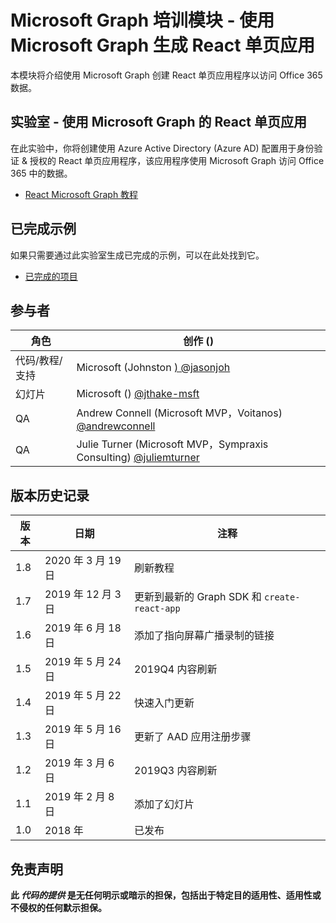 # <a name="microsoft-graph-training-module---build-react-single-page-apps-with-microsoft-graph"></a>Microsoft Graph 培训模块 - 使用 Microsoft Graph 生成 React 单页应用

本模块将介绍使用 Microsoft Graph 创建 React 单页应用程序以访问 Office 365 数据。

## <a name="lab---react-single-page-apps-with-the-microsoft-graph"></a>实验室 - 使用 Microsoft Graph 的 React 单页应用

在此实验中，你将创建使用 Azure Active Directory (Azure AD) 配置用于身份验证 & 授权的 React 单页应用程序，该应用程序使用 Microsoft Graph 访问 Office 365 中的数据。

- [React Microsoft Graph 教程](https://docs.microsoft.com/graph/training/react-tutorial)

## <a name="completed-sample"></a>已完成示例

如果只需要通过此实验室生成已完成的示例，可以在此处找到它。

- [已完成的项目](demo)

## <a name="contributors"></a>参与者

|           角色           |                                           创作 ()                                            |
| ------------------------- | --------------------------------------------------------------------------------------------- |
| 代码/教程/支持 | Microsoft (Johnston [) @jasonjoh](//github.com/jasonjoh)                                 |
| 幻灯片                    | Microsoft () [@jthake-msft](//github.com/jthake-msft)                             |
| QA                        | Andrew Connell (Microsoft MVP，Voitanos) [@andrewconnell](//github.com/andrewconnell)         |
| QA                        | Julie Turner (Microsoft MVP，Sympraxis Consulting) [@juliemturner](//github.com/juliemturner) |

## <a name="version-history"></a>版本历史记录

| 版本 |       日期       |              注释              |
| ------- | ---------------- | ---------------------------------- |
| 1.8     | 2020 年 3 月 19 日   | 刷新教程                   |
| 1.7     | 2019 年 12 月 3 日 | 更新到最新的 Graph SDK 和 `create-react-app` |
| 1.6     | 2019 年 6 月 18 日    | 添加了指向屏幕广播录制的链接 |
| 1.5     | 2019 年 5 月 24 日     | 2019Q4 内容刷新             |
| 1.4     | 2019 年 5 月 22 日     | 快速入门更新                 |
| 1.3     | 2019 年 5 月 16 日     | 更新了 AAD 应用注册步骤 |
| 1.2     | 2019 年 3 月 6 日    | 2019Q3 内容刷新             |
| 1.1     | 2019 年 2 月 8 日 | 添加了幻灯片                       |
| 1.0     | 2018 年             | 已发布                          |

## <a name="disclaimer"></a>免责声明

**此 *代码的提供* 是无任何明示或暗示的担保，包括出于特定目的适用性、适用性或不侵权的任何默示担保。**

